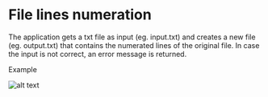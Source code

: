 # File lines numeration

The application gets a txt file as input (eg. input.txt) and
creates a new file (eg. output.txt) that contains the numerated
lines of the original file.
In case the input is not correct, an error message is returned.

Example

![alt text](/example.png "File lines numeration example")
